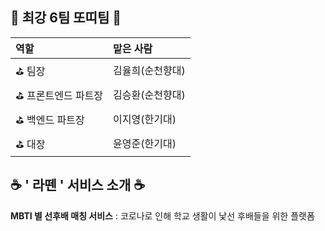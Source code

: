 
## 🌮 최강 6팀 또띠팀 🌮 
|역할|맡은 사람|
|:---|:---|
⛳️ 팀장 | 김율희(순천향대)
⛳️ 프론트엔드 파트장 | 김승환(순천향대)
⛳️ 백엔드 파트장 | 이지영(한기대)
⛳️ 대장 | 윤영준(한기대)


## ☕️ ' 라뗀 ' 서비스 소개 ☕️
**MBTI 별 선후배 매칭 서비스**
: 코로나로 인해 학교 생활이 낯선 후배들을 위한 플랫폼


